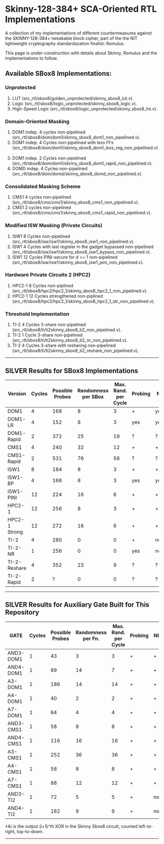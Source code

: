# Skinny-128-384+ SCA-Oriented RTL Implementations
A collection of my implementations of different countermeasures against the SKINNY-128-384+ tweakable block cipher, part of the the NIT lightweight cryptography standardazation finalist: Romulus.

This  page is under-construction with details about Skinny, Romulus and the implementations to follow.

## Available SBox8 Implementations:

### Unprotected

1. LUT (src_rtl/sbox8/golden_unprotected/skinny_sbox8_lut.v).
2. Logic (src_rtl/sbox8/logic_unprotected/skinny_sbox8_logic.v).
3. High-Speed Logic (src_rtl/sbox8/logic_unprotected/skinny_sbox8_hs.v).

### Domain-Oriented Masking

1. DOM1 indep. 4 cycles non-pipelined (src_rtl/sbox8/dom/dom1/skinny_sbox8_dom1_non_pipelined.v).
2. DOM1 indep. 4 Cycles non-pipelined with less FFs (src_rtl/sbox8/dom/dom1/skinny_sbox8_dom1_less_reg_non_pipelined.v).
3. DOM1 indep. 2 Cycles non-pipelined (src_rtl/sbox8/dom/dom1/skinny_sbox8_dom1_rapid_non_pipelined.v).
4. DOMD indep. 4 Cycles non-pipelined (src_rtl/sbox8/dom/domd/skinny_sbox8_domd_non_pipelined.v).

### Consolidated Masking Scheme

1. CMS1 4 cycles non-pipelined (src_rtl/sbox8/cms/cms1/skinny_sbox8_cms1_non_pipelined.v).
2. CMS1 2 cycles non-pipelined (src_rtl/sbox8/cms/cms1/skinny_sbox8_cms1_rapid_non_pipelined.v).

### Modified ISW Masking (Private Circuits)

1. ISW1 8 Cycles non-pipelined (src_rtl/sbox8/isw/isw1/skinny_sbox8_isw1_non_pipelined.v).
2. ISW1 4 Cycles with last register in the gadget bypassed non-pipelined (src_rtl/sbox8/isw/isw1/skinny_sbox8_isw1_bypass_non_pipelined.v).
3. ISW1 12 Cycles PINI-secure for d <= 1 non-pipelined (src_rtl/sbox8/isw/isw1/skinny_sbox8_isw1_pini_non_pipelined.v).

### Hardware Private Circuits 2 (HPC2)

1. HPC2-1 8 Cycles non-piplined (src_rtl/sbox8/hpc2/hpc2_1/skinny_sbox8_hpc2_1_non_pipelined.v).
2. HPC2-1 12 Cycles strengthened non-piplined (src_rtl/sbox8/hpc2/hpc2_1/skinny_sbox8_hpc2_1_str_non_pipelined.v).

### Threshold Implementation

1. TI-2 4 Cycles 3-share non-pipelined (src_rtl/sbox8/ti/ti2skinny_sbox8_ti2_non_pipelined.v).
2. TI-2 1 Cycle  3-share non-pipelined (src_rtl/sbox8/ti/ti2skinny_sbox8_ti2_nr_non_pipelined.v).
3. TI-2 4 Cycles 3-share with resharing non-pipelined (src_rtl/sbox8/ti/ti2skinny_sbox8_ti2_reshare_non_pipelined.v).

---------------------------------
## SILVER Results for SBox8 Implementations

|Version       |Cycles|Possible Probes|Randomness per SBox|Max. Rand. per Cycle|Probing|NI |SNI|PINI|Uniformity|
|--------------|------|---------------|-------------------|--------------------|-------|---|---|----|----------|
|DOM1          |4     |168            |8                  |3                   |+      |yes|yes|no  |yes       |
|DOM1-LR       |4     |152            |8                  |3                   |yes    |yes|yes|no  |yes       |
|DOM1-Rapid    |2     |372            |25                 |19                  |?      |?  |?  |?   |?         |
|CMS1          |4     |240            |32                 |12                  |+      |+  |yes|no  |yes       |
|CMS1-Rapid    |2     |531            |76                 |56                  |?      |?  |?  |?   |?         |
|ISW1          |8     |184            |8                  |3                   |+      |+  |+  |no  |yes       |
|ISW1-BP       |4     |168            |8                  |3                   |yes    |yes|yes|no  |yes       |
|ISW1-PINI     |12    |224            |16                 |6                   |+      |+  |+  |+   |yes       |
|HPC2-1        |12    |256            |8                  |3                   |+      |+  |+  |yes |yes       |
|HPC2-1 Strong |12    |272            |16                 |6                   |+      |+  |yes|+   |yes       |
|TI-2          |4     |280            |0                  |0                   |+      |no |no |no  |yes       |
|TI-2-NR       |1     |256            |0                  |0                   |yes    |no |no |no  |yes       |
|TI-2-Reshare  |4     |352            |23                 |9                   |?      |?  |?  |?   |?         |
|TI-2-Rapid    |2     |?              |0                  |0                   |?      |?  |?  |?   |?         |

---------------------------------
## SILVER Results for Auxiliary Gate Built for This Repository

|GATE          |Cycles|Possible Probes|Randomness per Fn. |Max. Rand. per Cycle|Probing|NI |SNI|PINI|Uniformity|
|--------------|------|---------------|-------------------|--------------------|-------|---|---|----|----------|
|AND3-DOM1     |1     |43             |3                  |3                   |+      |+  |yes|no  |yes       |
|AND4-DOM1     |1     |89             |14                 |7                   |+      |+  |yes|no  |yes       |
|A3-DOM1       |1     |186            |14                 |14                  |+      |+  |yes|no  |yes       |
|A4-DOM1       |1     |40             |2                  |2                   |+      |+  |yes|no  |yes       |
|A7-DOM1       |1     |64             |4                  |4                   |+      |+  |yes|no  |yes       |
|AND3-CMS1     |1     |58             |8                  |8                   |+      |+  |+  |no  |yes       |
|AND4-CMS1     |1     |116            |16                 |16                  |+      |+  |+  |no  |yes       |
|A3-CMS1       |1     |252            |36                 |36                  |+      |+  |yes|no  |yes       |
|A4-CMS1       |1     |58             |8                  |8                   |+      |+  |yes|no  |yes       |
|A7-CMS1       |1     |88             |12                 |12                  |+      |+  |yes|no  |yes       |
|AND3-TI2      |1     |72             |5                  |5                   |+      |no |no |no  |yes       |
|AND4-TI2      |1     |182            |9                  |9                   |+      |no |no |no  |yes       |

*Ai is the output (i+1)^th XOR in the Skinny Sbox8 circuit, counted left-to-right, top-to-down.

---------------------------------


